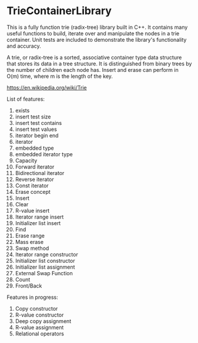 # TrieContainerLibrary
This is a fully function trie (radix-tree) library built in C++. It contains many useful functions to build, iterate over and manipulate the nodes in a trie container. Unit tests are included to demonstrate the library's functionality and accuracy. 

A trie, or radix-tree is a sorted, associative container type data structure that stores its data in a tree structure.  It is distinguished from binary trees by the number of children each node has.
Insert and erase can perform in O(m) time, where m is the length of the key.

https://en.wikipedia.org/wiki/Trie

List of features:
1.	exists
2.	insert test size
3.	insert test contains
4.	insert test values
5.	iterator begin end
6.	iterator
7.	embedded type
8.	embedded iterator type
9.	Capacity
10.	Forward iterator
11.	Bidirectional iterator
12.	Reverse iterator
13.	Const iterator
14.	Erase concept 
15.	Insert
16.	Clear
17.	R-value insert
18.	Iterator range insert
19.	Initializer list insert
20.	Find
21.	Erase range
22.	Mass erase 
23.	Swap method
24.	Iterator range constructor
25.	Initializer list constructor
26.	Initializer list assignment
27.	External Swap Function
28.	Count
29.	Front/Back

Features in progress:
1.	Copy constructor
2.	R-value constructor 
3.	Deep copy assignment
4.	R-value assignment
5.	Relational operators



